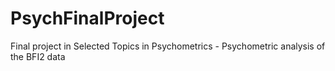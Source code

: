 # PsychFinalProject
Final project in Selected Topics in Psychometrics - Psychometric analysis of the BFI2 data
